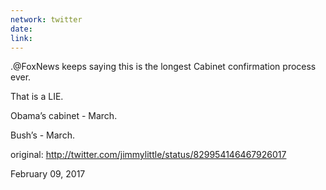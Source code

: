 ```yaml
---
network: twitter
date:
link:
---
```

.@FoxNews keeps saying this is the longest Cabinet confirmation process ever. 

That is a LIE. 

Obama’s cabinet - March. 

Bush’s - March. 

original: http://twitter.com/jimmylittle/status/829954146467926017 

February 09, 2017